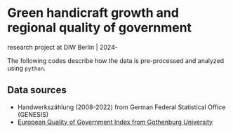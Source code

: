 # Green handicraft growth and regional quality of government

research project at DIW Berlin | 2024-

The following codes describe how the data is pre-processed and analyzed using `python`.

## Data sources

- Handwerkszählung (2008-2022) from German Federal Statistical Office (GENESIS)
- [European Quality of Government Index from Gothenburg University](https://www.gu.se/en/quality-government/qog-data/data-downloads/european-quality-of-government-index)
